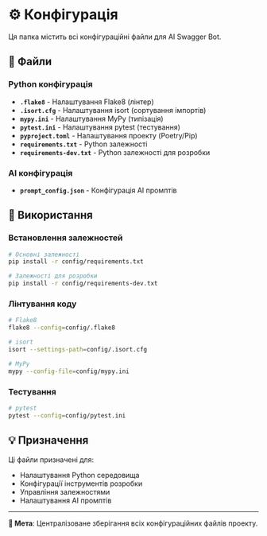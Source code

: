 # ⚙️ Конфігурація

Ця папка містить всі конфігураційні файли для AI Swagger Bot.

## 📁 Файли

### Python конфігурація
- **`.flake8`** - Налаштування Flake8 (лінтер)
- **`.isort.cfg`** - Налаштування isort (сортування імпортів)
- **`mypy.ini`** - Налаштування MyPy (типізація)
- **`pytest.ini`** - Налаштування pytest (тестування)
- **`pyproject.toml`** - Налаштування проекту (Poetry/Pip)
- **`requirements.txt`** - Python залежності
- **`requirements-dev.txt`** - Python залежності для розробки

### AI конфігурація
- **`prompt_config.json`** - Конфігурація AI промптів

## 🔧 Використання

### Встановлення залежностей
```bash
# Основні залежності
pip install -r config/requirements.txt

# Залежності для розробки
pip install -r config/requirements-dev.txt
```

### Лінтування коду
```bash
# Flake8
flake8 --config=config/.flake8

# isort
isort --settings-path=config/.isort.cfg

# MyPy
mypy --config-file=config/mypy.ini
```

### Тестування
```bash
# pytest
pytest --config=config/pytest.ini
```

## 💡 Призначення

Ці файли призначені для:
- Налаштування Python середовища
- Конфігурації інструментів розробки
- Управління залежностями
- Налаштування AI промптів

---

**🎯 Мета**: Централізоване зберігання всіх конфігураційних файлів проекту.

